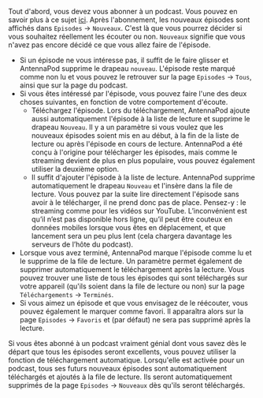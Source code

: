 Tout d'abord, vous devez vous abonner à un podcast. Vous pouvez en savoir plus à
ce sujet [ici](/documentation/getting-started/subscribe). Après l'abonnement,
les nouveaux épisodes sont affichés dans `Episodes` → `Nouveaux`. C'est là que
vous pourrez décider si vous souhaitez réellement les écouter ou non. `Nouveaux`
signifie que vous n'avez pas encore décidé ce que vous allez faire de l'épisode.

- Si un épisode ne vous intéresse pas, il suffit de le faire glisser et
AntennaPod supprime le drapeau `nouveau`. L'épisode reste marqué comme non lu et
vous pouvez le retrouver sur la page `Episodes` → `Tous`, ainsi que sur la page
du podcast.
- Si vous êtes intéressé par l'épisode, vous pouvez faire l'une des deux choses
suivantes, en fonction de votre comportement d'écoute.
   - Téléchargez l'épisode. Lors du téléchargement, AntennaPod ajoute aussi
      automatiquement l'épisode à la liste de lecture et supprime le drapeau `Nouveau`.
      Il y a un paramètre si vous voulez que les nouveaux épisodes soient mis en au
      début, à la fin de la liste de lecture ou après l'épisode en cours de lecture.
      AntennaPod a été conçu à l'origine pour télécharger les épisodes, mais comme le
      streaming devient de plus en plus populaire, vous pouvez également utiliser la
      deuxième option.
   - Il suffit d'ajouter l'épisode à la liste de lecture. AntennaPod supprime
      automatiquement le drapeau `Nouveau` et l'insère dans la file de lecture. Vous
      pouvez par la suite lire directement l'épisode sans avoir à le télécharger, il
      ne prend donc pas de place. Pensez-y : le streaming comme pour les vidéos sur
      YouTube. L’inconvénient est qu’il n’est pas disponible hors ligne, qu’il peut
      être couteux en données mobiles lorsque vous êtes en déplacement, et que
      lancement sera un peu plus lent (cela chargera davantage les serveurs de l’hôte
      du podcast).
- Lorsque vous avez terminé, AntennaPod marque l'épisode comme lu et le supprime
de la file de lecture. Un paramètre permet également de supprimer
automatiquement le téléchargement après la lecture. Vous pouvez trouver une
liste de tous les épisodes qui sont téléchargés sur votre appareil (qu'ils
soient dans la file de lecture ou non) sur la page `Téléchargements` →
`Terminés`.
- Si vous aimez un épisode et que vous envisagez de le réécouter, vous pouvez
également le marquer comme favori. Il apparaîtra alors sur la page `Episodes` →
`Favoris` et (par défaut) ne sera pas supprimé après la lecture.

Si vous êtes abonné à un podcast vraiment génial dont vous savez dès le départ
que tous les épisodes seront excellents, vous pouvez utiliser la fonction de
téléchargement automatique. Lorsqu'elle est activée pour un podcast, tous ses
futurs nouveaux épisodes sont automatiquement téléchargés et ajoutés à la file
de lecture. Ils seront automatiquement supprimés de la page `Episodes` →
`Nouveaux` dès qu'ils seront téléchargés.
